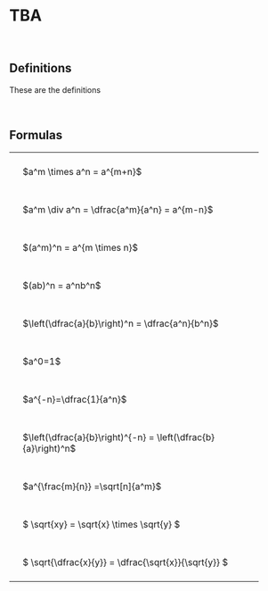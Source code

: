 ---
---

# TBA

<br>

## Definitions

These are the definitions

<br>

## Formulas

<style type="text/css">
#T_21613 th.col_heading {
  text-align: left;
  font-size: 1em;
}
#T_21613 td {
  text-align: left;
  font-size: 1em;
  padding: 1.5em;
}
#T_21613_row0_col0, #T_21613_row1_col0, #T_21613_row2_col0, #T_21613_row3_col0, #T_21613_row4_col0, #T_21613_row5_col0, #T_21613_row6_col0, #T_21613_row7_col0, #T_21613_row8_col0, #T_21613_row9_col0, #T_21613_row10_col0 {
  width: 400px;
  white-space: pre-wrap;
}
</style>
<table id="T_21613">
  <thead>
  </thead>
  <tbody>
    <tr>
      <td id="T_21613_row0_col0" class="data row0 col0" >$a^m \times a^n = a^{m+n}$</td>
    </tr>
    <tr>
      <td id="T_21613_row1_col0" class="data row1 col0" >$a^m \div a^n = \dfrac{a^m}{a^n} = a^{m-n}$</td>
    </tr>
    <tr>
      <td id="T_21613_row2_col0" class="data row2 col0" >$(a^m)^n = a^{m \times n}$</td>
    </tr>
    <tr>
      <td id="T_21613_row3_col0" class="data row3 col0" >$(ab)^n = a^nb^n$</td>
    </tr>
    <tr>
      <td id="T_21613_row4_col0" class="data row4 col0" >$\left(\dfrac{a}{b}\right)^n = \dfrac{a^n}{b^n}$</td>
    </tr>
    <tr>
      <td id="T_21613_row5_col0" class="data row5 col0" >$a^0=1$</td>
    </tr>
    <tr>
      <td id="T_21613_row6_col0" class="data row6 col0" >$a^{-n}=\dfrac{1}{a^n}$</td>
    </tr>
    <tr>
      <td id="T_21613_row7_col0" class="data row7 col0" >$\left(\dfrac{a}{b}\right)^{-n} = \left(\dfrac{b}{a}\right)^n$</td>
    </tr>
    <tr>
      <td id="T_21613_row8_col0" class="data row8 col0" >$a^{\frac{m}{n}} =\sqrt[n]{a^m}$</td>
    </tr>
    <tr>
      <td id="T_21613_row9_col0" class="data row9 col0" >$ \sqrt{xy} = \sqrt{x} \times \sqrt{y} $</td>
    </tr>
    <tr>
      <td id="T_21613_row10_col0" class="data row10 col0" >$ \sqrt{\dfrac{x}{y}} = \dfrac{\sqrt{x}}{\sqrt{y}} $</td>
    </tr>
  </tbody>
</table>


